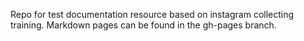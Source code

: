 Repo for test documentation resource based on instagram collecting training. Markdown pages can be found in the gh-pages branch.
